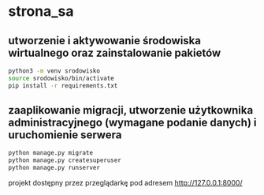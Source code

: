 # strona_sa

## utworzenie i aktywowanie środowiska wirtualnego oraz zainstalowanie pakietów

```bash
python3 -m venv srodowisko
source srodowisko/bin/activate
pip install -r requirements.txt
```

## zaaplikowanie migracji, utworzenie użytkownika administracyjnego (wymagane podanie danych) i uruchomienie serwera

```bash
python manage.py migrate
python manage.py createsuperuser
python manage.py runserver
```

projekt dostępny przez przeglądarkę pod adresem http://127.0.0.1:8000/
